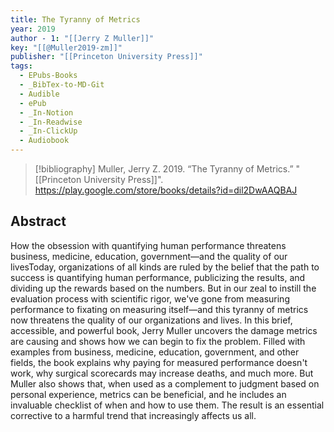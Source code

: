 ```yaml
---
title: The Tyranny of Metrics
year: 2019
author - 1: "[[Jerry Z Muller]]"
key: "[[@Muller2019-zm]]"
publisher: "[[Princeton University Press]]"
tags:
  - EPubs-Books
  - _BibTex-to-MD-Git
  - Audible
  - ePub
  - _In-Notion
  - _In-Readwise
  - _In-ClickUp
  - Audiobook
---
```


> [!bibliography]
> Muller, Jerry Z. 2019. “The Tyranny of Metrics.” "[[Princeton University Press]]". https://play.google.com/store/books/details?id=dil2DwAAQBAJ

## Abstract
How the obsession with quantifying human performance threatens business, medicine, education, government—and the quality of our livesToday, organizations of all kinds are ruled by the belief that the path to success is quantifying human performance, publicizing the results, and dividing up the rewards based on the numbers. But in our zeal to instill the evaluation process with scientific rigor, we've gone from measuring performance to fixating on measuring itself—and this tyranny of metrics now threatens the quality of our organizations and lives. In this brief, accessible, and powerful book, Jerry Muller uncovers the damage metrics are causing and shows how we can begin to fix the problem. Filled with examples from business, medicine, education, government, and other fields, the book explains why paying for measured performance doesn't work, why surgical scorecards may increase deaths, and much more. But Muller also shows that, when used as a complement to judgment based on personal experience, metrics can be beneficial, and he includes an invaluable checklist of when and how to use them. The result is an essential corrective to a harmful trend that increasingly affects us all.